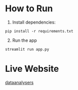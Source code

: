 

# How to Run

1. Install dependencies:

```pip install -r requirements.txt```


2. Run the app

```streamlit run app.py```

# Live Website

[dataanalysers](https://dataanalysers.streamlit.app/)
